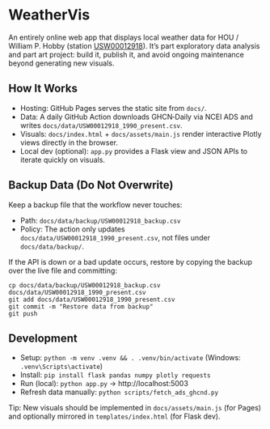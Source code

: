 # WeatherVis

An entirely online web app that displays local weather data for HOU / William P. Hobby (station [USW00012918](https://www.ncei.noaa.gov/access/search/data-search/daily-summaries?stations=USW00012918)). It’s part exploratory data analysis and part art project: build it, publish it, and avoid ongoing maintenance beyond generating new visuals.

## How It Works

- Hosting: GitHub Pages serves the static site from `docs/`.
- Data: A daily GitHub Action downloads GHCN‑Daily via NCEI ADS and writes `docs/data/USW00012918_1990_present.csv`.
- Visuals: `docs/index.html` + `docs/assets/main.js` render interactive Plotly views directly in the browser.
- Local dev (optional): `app.py` provides a Flask view and JSON APIs to iterate quickly on visuals.

## Backup Data (Do Not Overwrite)

Keep a backup file that the workflow never touches:

- Path: `docs/data/backup/USW00012918_backup.csv`
- Policy: The action only updates `docs/data/USW00012918_1990_present.csv`, not files under `docs/data/backup/`.

If the API is down or a bad update occurs, restore by copying the backup over the live file and committing:

```
cp docs/data/backup/USW00012918_backup.csv docs/data/USW00012918_1990_present.csv
git add docs/data/USW00012918_1990_present.csv
git commit -m "Restore data from backup"
git push
```

## Development

- Setup: `python -m venv .venv && . .venv/bin/activate` (Windows: `.venv\Scripts\activate`)
- Install: `pip install flask pandas numpy plotly requests`
- Run (local): `python app.py` → http://localhost:5003
- Refresh data manually: `python scripts/fetch_ads_ghcnd.py`

Tip: New visuals should be implemented in `docs/assets/main.js` (for Pages) and optionally mirrored in `templates/index.html` (for Flask dev).
